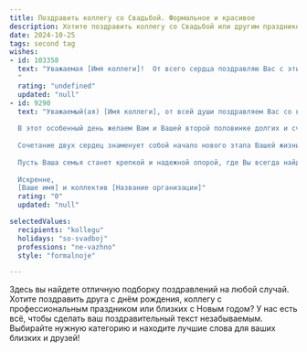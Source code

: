 ```yaml
---
title: Поздравить коллегу со Свадьбой. Формальное и красивое
description: Хотите поздравить коллегу со Свадьбой или другим праздником? Наш ИИ создаст незабываемое поздравление, а вы обязательно выделитесь среди других.  
date: 2024-10-25
tags: second tag
wishes:
- id: 103358
  text: "Уважаемая [Имя коллеги]!  От всего сердца поздравляю Вас с этим замечательным событием – свадьбой! Желаю Вам и Вашему супругу крепкой любви, взаимопонимания, семейного благополучия и долгих лет счастливой совместной жизни. Пусть Ваш союз будет наполнен радостью, теплом и нежностью.  Будьте счастливы!
  "
  rating: "undefined"
  updated: "null"
- id: 9290
  text: "Уважаемый(ая) [Имя коллеги], от всей души поздравляем Вас со вступлением в брак.
  
  В этот особенный день желаем Вам и Вашей второй половинке долгих и счастливых лет семейной жизни. Пусть Ваш союз будет наполнен любовью, пониманием и поддержкой.
  
  Сочетание двух сердец знаменует собой начало нового этапа Вашей жизни. Пусть он будет полон радости, гармонии и благополучия. Желаем Вам верного спутника жизни, который будет всегда рядом и разделит с Вами все радости и трудности.
  
  Пусть Ваша семья станет крепкой и надежной опорой, где Вы всегда найдете тепло, заботу и любовь. Счастья Вам, долголетия и пусть Ваш дом будет всегда полон гостеприимства и веселья.
  
  Искренне,
  [Ваше имя] и коллектив [Название организации]"
  rating: "0"
  updated: "null"

selectedValues:
  recipients: "kollegu"
  holidays: "so-svadboj"
  professions: "ne-vazhno"
  style: "formalnoje"

---
```


Здесь вы найдете отличную подборку поздравлений на любой случай. 
Хотите поздравить друга с днём рождения, коллегу с профессиональным праздником или близких с Новым годом? У нас есть всё, чтобы сделать ваш поздравительный текст незабываемым. Выбирайте нужную категорию и находите лучшие слова для ваших близких и друзей!
